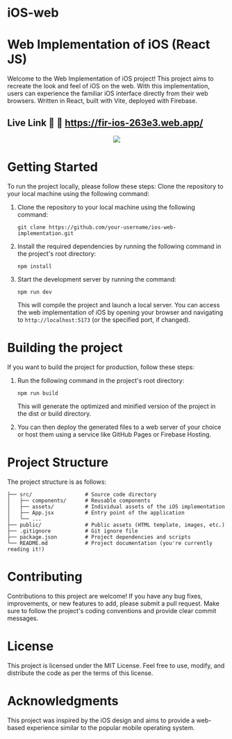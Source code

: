 # iOS-web
# Web Implementation of iOS (React JS)

Welcome to the Web Implementation of iOS project! This project aims to recreate the look and feel of iOS on the web. With this implementation, users can experience the familiar iOS interface directly from their web browsers.
Written in React, built with Vite, deployed with Firebase.

## Live Link 🔗 🚀 https://fir-ios-263e3.web.app/


<!-- [logo]: https://i.imgur.com/9DZVSIa.png "Logo Title Text 2" -->
<p align="center">
  <img  src="https://i.imgur.com/9DZVSIa.png">
</p>

# Getting Started
To run the project locally, please follow these steps:
Clone the repository to your local machine using the following command:

1. Clone the repository to your local machine using the following command:
   ``` 
   git clone https://github.com/your-username/ios-web-implementation.git
   ```
2. Install the required dependencies by running the following command in the project's root directory:
   ``` 
   npm install
   ```
3. Start the development server by running the command:
   ``` 
   npm run dev
   ```
   
   This will compile the project and launch a local server. You can access the web implementation of iOS by opening your browser and navigating to ```http://localhost:5173``` (or the specified port, if changed).
 
# Building the project
If you want to build the project for production, follow these steps:

1. Run the following command in the project's root directory:
   ``` 
   npm run build
   ```
   This will generate the optimized and minified version of the project in the dist or build directory.
   
2. You can then deploy the generated files to a web server of your choice or host them using a service like GitHub Pages or Firebase Hosting.

# Project Structure
The project structure is as follows:
```
├── src/                 # Source code directory
│   ├── components/      # Reusable components
│   ├── assets/          # Individual assets of the iOS implementation
│   ├── App.jsx          # Entry point of the application
│   └── ...
├── public/              # Public assets (HTML template, images, etc.)
├── .gitignore           # Git ignore file
├── package.json         # Project dependencies and scripts
└── README.md            # Project documentation (you're currently reading it!)
```

# Contributing
Contributions to this project are welcome! If you have any bug fixes, improvements, or new features to add, please submit a pull request. Make sure to follow the project's coding conventions and provide clear commit messages.

# License
This project is licensed under the MIT License. Feel free to use, modify, and distribute the code as per the terms of this license.

# Acknowledgments
This project was inspired by the iOS design and aims to provide a web-based experience similar to the popular mobile operating system.

